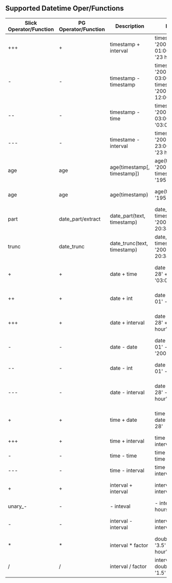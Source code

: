 Supported Datetime Oper/Functions
---------------------------------

| Slick Operator/Function | PG Operator/Function |       Description       |                Example                         |           Result         |
| ----------------------- | -------------------- | ----------------------- | ---------------------------------------------- | ------------------------ |
| +++                     | +                    | timestamp + interval    | timestamp '2001-09-28 01:00' + interval '23 hours'|timestamp '2001-09-29 00:00:00'|
| -                       | -                    | timestamp - timestamp   | timestamp '2001-09-29 03:00' - timestamp '2001-09-27 12:00'|interval '1 day 15:00:00'|
| --                      | -                    | timestamp - time        | timestamp '2001-09-29 03:00' - time '03:00' | timestamp '2001-09-29 00:00'|
| ---                     | -                    | timestame - interval    | timestamp '2001-09-28 23:00' - interval '23 hours'|timestamp '2001-09-28 00:00:00'|
| age                     | age                  | age(timestamp[, timestamp])| age(timestamp '2001-04-10', timestamp '1957-06-13')|43 years 9 mons 27 days|
| age                     | age                  | age(timestamp)          | age(timestamp '1957-06-13')                    | 43 years 9 mons 27 days  |
| part                    | date_part/extract    | date_part(text, timestamp) | date_part('hour', timestamp '2001-02-16 20:38:40') | 20                |
| trunc                   | date_trunc           | date_trunc(text, timestamp)| date_trunc('hour', timestamp '2001-02-16 20:38:40') | 2001-02-16 20:00:00 |
| +                       | +                    | date + time             | date '2001-09-28' + time '03:00'       | timestamp '2001-09-28 03:00:00'  |
| ++                      | +                    | date + int              | date '2001-10-01' - integer '7'        | date '2001-09-24'                |
| +++                     | +                    | date + interval         | date '2001-09-28' + interval '1 hour'  | timestamp '2001-09-28 01:00:00'  |
| -                       | -                    | date - date             | date '2001-10-01' - date '2001-09-28'  | integer '3' (days)               |
| --                      | -                    | date - int              | date '2001-10-01' - integer '7'        | date '2001-09-24'                |
| ---                     | -                    | date - interval         | date '2001-09-28' - interval '1 hour'  | timestamp '2001-09-27 23:00:00'  |
| +                       | +                    | time + date             | time '03:00' + date '2001-09-28'       | timestamp '2001-09-28 03:00:00'  |
| +++                     | +                    | time + interval         | time '05:00' - interval '2 hours'      | time '03:00:00'                  |
| -                       | -                    | time - time             | time '05:00' - time '03:00'            | interval '02:00:00'              |
| ---                     | -                    | time - interval         | time '05:00' - interval '2 hours'      | time '03:00:00'                  |
| +                       | +                    | interval + interval     | interval '1 day' + interval '1 hour'   | interval '1 day 01:00:00'        |
| unary_-                 | -                    | - inteval               | - interval '23 hours'                  | interval '-23:00:00'             |
| -                       | -                    | interval - interval     | interval '1 day' - interval '1 hour'   | interval '1 day -01:00:00'       |
| *                       | *                    | interval * factor       | double precision '3.5' * interval '1 hour'| interval '03:30:00'           |
| /                       | /                    | interval / factor       | interval '1 hour' / double precision '1.5'| interval '00:40:00'           |
